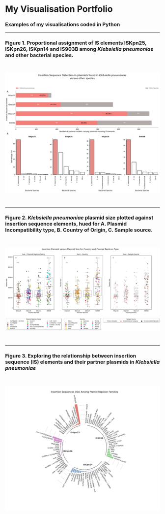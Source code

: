 # My Visualisation Portfolio
### Examples of my visualisations coded in Python 
<hr />

### Figure 1. Proportional assignment of IS elements ISKpn25, ISKpn26, ISKpn14 and IS903B among _Klebsiella pneumoniae_ and other bacterial species. 
<br/>

![](https://github.com/StephenFordham/Visualisation_Portfolio/blob/main/Figure1%20Insertion%20seq%20Proportional%20assignment%20.jpeg)

<br/>
<hr />

### Figure 2. _Klebsiella pneumoniae_ plasmid size plotted against insertion sequence elements, hued for A. Plasmid Incompatibility type, B. Country of Origin, C. Sample source. 
<br/>

![](https://github.com/StephenFordham/Visualisation_Portfolio/blob/main/Figure2%20Stripplot%20plasmids%20family-country-source.jpg)


<br/>
<hr />

### Figure 3. Exploring the relationship between insertion sequence (IS) elements and their partner plasmids in _Klebsiella pneumoniae_
<br/>

![](https://github.com/StephenFordham/Visualisation_Portfolio/blob/main/Figure%203%20Plamid%20Inc%20Families%20with%20IS.jpeg)
